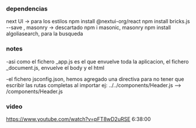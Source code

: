 ### dependencias
next UI -> para los estilos
npm install @nextui-org/react
npm install bricks.js --save , masonry -> descartado
npm i masonic, masonry
npm install algoliasearch, para la busqueda



### notes

-asi como el fichero _app.js es el que envuelve toda la aplicacion, 
el fichero _document.js, envuelve el body y el html

-el fichero jsconfig.json, hemos agregado una directiva para no tener que escribir
las rutas completas al importar
ej: ../../components/Header.js --> /components/Header.js


### video 
https://www.youtube.com/watch?v=pFT8wD2uRSE
6:38:00
